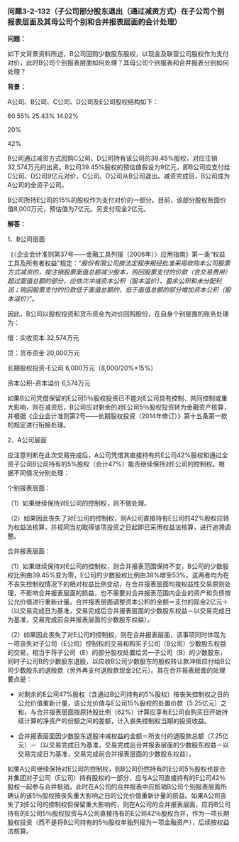 ### 问题3-2-132（子公司部分股东退出（通过减资方式）在子公司个别报表层面及其母公司个别和合并报表层面的会计处理）

**问题：**

如下文背景资料所述，B公司回购少数股东股权，以现金及联营公司股权作为支付对价，此时B公司个别报表层面如何处理？其母公司个别报表和合并报表分别如何处理？

**背景：**

A公司、B公司、C公司、D公司及E公司股权结构如下：

60.55% 25.43% 14.02%

20%

42%

B公司通过减资方式回购C公司、D公司持有该公司的39.45%股权，对应注销32,574万元的出资。B公司39.45%股权的预估值假设为9亿元，即B公司应支付给C公司、D公司9亿元对价，C公司、D公司从B公司退出。减资完成后，B公司成为A公司的全资子公司。

B公司所持E公司的15%的股权作为支付对价的一部分。目前，该部分股权账面价值8,000万元，预估值为7亿元。另支付现金2亿元。

**解答：**

1、B公司层面

《〈企业会计准则第37号——金融工具列报（2006年）〉应用指南》第一条“权益工具及所有者权益”规定：“*股份有限公司按法定程序报经批准采用收购本公司股票方式减资的，按注销股票面值总额减少股本，购回股票支付的价款（含交易费用）超过面值总额的部分，应依次冲减资本公积（股本溢价）、盈余公积和未分配利润；购回股票支付的价款低于面值总额的，低于面值总额的部分增加资本公积（股本溢价）*”。

因此，B公司以股权投资和货币资金为对价回购股份，在自身个别层面的账务处理为：

借：实收资本 32,574万元

贷：货币资金 20,000万元

长期股权投资-E公司 6,000万元（8,000/20%\*15%）

资本公积-资本溢价 6,574万元

如果B公司凭借保留的E公司5％股权投资已不能对E公司具有控制、共同控制或重大影响，则在减资后，B公司应对剩余的对E公司5％股权投资转为金融资产核算，并根据《企业会计准则第2号——长期股权投资（2014年修订）》第十五条第一款的规定进行衔接处理。

2、A公司层面

应注意判断在此次交易完成后，A公司凭借其直接持有的E公司42%股权和通过全资子公司B公司持有的5%股权（合计47%）能否继续保持对E公司的控制权。根据不同情况分别处理：

个别报表层面：

（1）如果继续保持对E公司的控制权，则不做处理。

（2）如果因此丧失了对E公司的控制权，则A公司直接持有E公司的42%股权应转为权益法核算，并视同当初取得该项投资之日起即已采用权益法核算，进行追溯调整。

合并报表层面：

（1）如果继续保持对E公司的控制权，则合并报表范围保持不变，B公司的少数股权比例由39.45%变为零，E公司的少数股权比例由38%增至53%。这两者均为在不丧失控制权情况下的相对权益比例变动，在合并报表层面均按权益性交易原则处理，不影响合并报表层面的损益，也不需要对合并报表范围内企业的资产和负债按公允价值进行重新计量。合并报表层面调整资本公积的金额＝支付的现金2亿元＋（以交易完成日为基准，交易完成后合并报表层面的少数股东权益－以交易完成日为基准，交易完成前合并报表层面的少数股东权益）。

（2）如果因此丧失了对E公司的控制权，则在合并报表层面，该事项同时体现为一项丧失对子公司（E公司）控制权的交易和购买子公司（B公司）少数股东权益的交易，相当于将子公司（E）的部分股权处置给另一子公司（B）的少数股东，同时子公司B的少数股东退股，以应收B公司少数股东的股权转让款冲抵应付给B公司少数股东的退股款（另外再支付退股款现金2亿元）。其在合并报表层面的处理要点是：

-   对剩余的E公司47%股权（含通过B公司持有的5%股权）按丧失控制权之日的公允价值重新计量，该公允价值与E公司15%股权的处置价款（5.25亿元）之和，与合并报表层面按原持股比例（62%）计算应享有E公司自购买日开始持续计算的净资产的份额之间的差额，计入丧失控制权当期的投资收益。

-   合并报表层面因少数股东退股冲减权益的金额＝所支付的退股款总额（7.25亿元）－（以交易完成日为基准，交易完成后合并报表层面的少数股东权益－以交易完成日为基准，交易完成前合并报表层面的少数股东权益）。

如果A公司继续保持对E公司的控制权，则B公司仍然持有的E公司5％股权也是合并集团对子公司（E公司）持有股权的一部分，应与A公司直接持有的E公司42％股权一起参与合并抵销，此时在A公司的合并报表中应抵销B公司个别报表层面所确认的该5％股权按丧失重大影响之日的公允价值重新计量的损益。如果A公司丧失了对E公司的控制权但保留重大影响的，则在A公司的合并报表层面，应将B公司持有的E公司5％股权投资与A公司直接持有的E公司42％股权合并，作为一项长期股权投资（而不是将B公司持有的5％股权单独列报为一项金融资产），后续按权益法核算。
